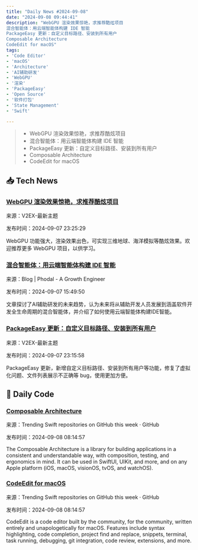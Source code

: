 ```yaml
---
title: "Daily News #2024-09-08"
date: "2024-09-08 09:44:41"
description: "WebGPU 渲染效果惊艳，求推荐酷炫项目
混合智能体：用云端智能体构建 IDE 智能
PackageEasy 更新：自定义目标路径、安装到所有用户
Composable Architecture
CodeEdit for macOS"
tags: 
- 'Code Editor'
- 'macOS'
- 'Architecture'
- 'AI辅助研发'
- 'WebGPU'
- '渲染'
- 'PackageEasy'
- 'Open Source'
- '软件打包'
- 'State Management'
- 'Swift'

---
```


> - WebGPU 渲染效果惊艳，求推荐酷炫项目
> - 混合智能体：用云端智能体构建 IDE 智能
> - PackageEasy 更新：自定义目标路径、安装到所有用户
> - Composable Architecture
> - CodeEdit for macOS

## 📥 Tech News

### [WebGPU 渲染效果惊艳，求推荐酷炫项目](https://www.v2ex.com/t/1071025)

来源：V2EX-最新主题

发布时间：2024-09-07 23:25:29

WebGPU 功能强大，渲染效果出色，可实现三维地球、海洋模拟等酷炫效果。欢迎推荐更多 WebGPU 项目，以供学习。

### [混合智能体：用云端智能体构建 IDE 智能](http://www.phodal.com/blog/hybird-agents-build-ide-intelli-with-cloud-agent/)

来源：Blog | Phodal - A Growth Engineer

发布时间：2024-09-07 15:49:50

文章探讨了AI辅助研发的未来趋势，认为未来将从辅助开发人员发展到涵盖软件开发全生命周期的混合智能体，并介绍了如何使用云端智能体构建IDE智能。

### [PackageEasy 更新：自定义目标路径、安装到所有用户](https://www.v2ex.com/t/1071023)

来源：V2EX-最新主题

发布时间：2024-09-07 23:15:58

PackageEasy 更新，新增自定义目标路径、安装到所有用户等功能，修复了虚拟化问题、文件列表展示不正确等 bug，使用更加方便。

## 💾 Daily Code

### [Composable Architecture](https://github.com/pointfreeco/swift-composable-architecture)

来源：Trending Swift repositories on GitHub this week · GitHub

发布时间：2024-09-08 08:14:57

The Composable Architecture is a library for building applications in a consistent and understandable way, with composition, testing, and ergonomics in mind. It can be used in SwiftUI, UIKit, and more, and on any Apple platform (iOS, macOS, visionOS, tvOS, and watchOS).

### [CodeEdit for macOS](https://github.com/CodeEditApp/CodeEdit)

来源：Trending Swift repositories on GitHub this week · GitHub

发布时间：2024-09-08 08:14:57

CodeEdit is a code editor built by the community, for the community, written entirely and unapologetically for macOS. Features include syntax highlighting, code completion, project find and replace, snippets, terminal, task running, debugging, git integration, code review, extensions, and more.
